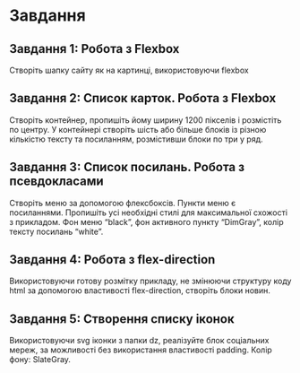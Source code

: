 # Завдання

## Завдання 1: Робота з Flexbox

Створіть шапку сайту як на картинці, використовуючи flexbox

## Завдання 2: Список карток. Робота з Flexbox

Створіть контейнер, пропишіть йому ширину 1200 пікселів і розмістіть по центру. У контейнері
створіть шість або більше блоків із різною кількістю тексту та посиланням, розмістивши блоки по
три у ряд.

## Завдання 3: Список посилань. Робота з псевдокласами

Створіть меню за допомогою флексбоксів. Пункти меню є посиланнями. Пропишіть усі необхідні
стилі для максимальної схожості з прикладом. Фон меню “black”, фон активного пункту “DimGray”,
колір тексту посилань “white”.

## Завдання 4: Робота з flex-direction

Використовуючи готову розмітку прикладу, не змінюючи структуру коду html за допомогою
властивості flex-direction, створіть блоки новин.

## Завдання 5: Створення списку іконок

Використовуючи svg іконки з папки dz, реалізуйте блок соціальних мереж, за можливості без
використання властивості padding. Колір фону: SlateGray.
